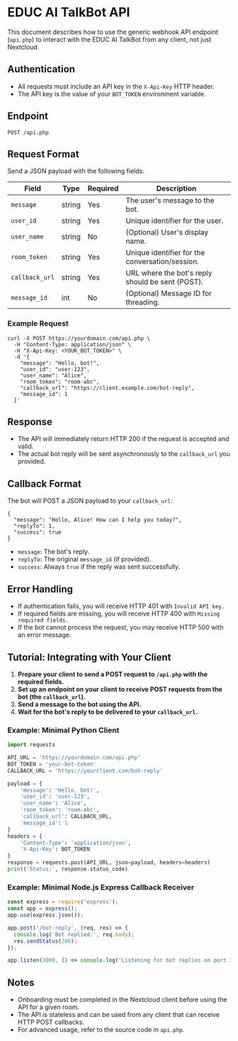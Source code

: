 # EDUC AI TalkBot API

This document describes how to use the generic webhook API endpoint (`api.php`) to interact with the EDUC AI TalkBot from any client, not just Nextcloud.

## Authentication

- All requests must include an API key in the `X-Api-Key` HTTP header.
- The API key is the value of your `BOT_TOKEN` environment variable.

## Endpoint

```
POST /api.php
```

## Request Format

Send a JSON payload with the following fields:

| Field         | Type   | Required | Description                                      |
|-------------- |--------|----------|--------------------------------------------------|
| `message`     | string | Yes      | The user's message to the bot.                   |
| `user_id`     | string | Yes      | Unique identifier for the user.                  |
| `user_name`   | string | No       | (Optional) User's display name.                  |
| `room_token`  | string | Yes      | Unique identifier for the conversation/session.   |
| `callback_url`| string | Yes      | URL where the bot's reply should be sent (POST). |
| `message_id`  | int    | No       | (Optional) Message ID for threading.             |

### Example Request

```
curl -X POST https://yourdomain.com/api.php \
  -H "Content-Type: application/json" \
  -H "X-Api-Key: <YOUR_BOT_TOKEN>" \
  -d '{
    "message": "Hello, bot!",
    "user_id": "user-123",
    "user_name": "Alice",
    "room_token": "room-abc",
    "callback_url": "https://client.example.com/bot-reply",
    "message_id": 1
  }'
```

## Response

- The API will immediately return HTTP 200 if the request is accepted and valid.
- The actual bot reply will be sent asynchronously to the `callback_url` you provided.

## Callback Format

The bot will POST a JSON payload to your `callback_url`:

```
{
  "message": "Hello, Alice! How can I help you today?",
  "replyTo": 1,
  "success": true
}
```

- `message`: The bot's reply.
- `replyTo`: The original `message_id` (if provided).
- `success`: Always `true` if the reply was sent successfully.

## Error Handling

- If authentication fails, you will receive HTTP 401 with `Invalid API key.`
- If required fields are missing, you will receive HTTP 400 with `Missing required fields.`
- If the bot cannot process the request, you may receive HTTP 500 with an error message.

## Tutorial: Integrating with Your Client

1. **Prepare your client to send a POST request to `/api.php` with the required fields.**
2. **Set up an endpoint on your client to receive POST requests from the bot (the `callback_url`).**
3. **Send a message to the bot using the API.**
4. **Wait for the bot's reply to be delivered to your `callback_url`.**

### Example: Minimal Python Client

```python
import requests

API_URL = 'https://yourdomain.com/api.php'
BOT_TOKEN = 'your-bot-token'
CALLBACK_URL = 'https://yourclient.com/bot-reply'

payload = {
    'message': 'Hello, bot!',
    'user_id': 'user-123',
    'user_name': 'Alice',
    'room_token': 'room-abc',
    'callback_url': CALLBACK_URL,
    'message_id': 1
}
headers = {
    'Content-Type': 'application/json',
    'X-Api-Key': BOT_TOKEN
}
response = requests.post(API_URL, json=payload, headers=headers)
print('Status:', response.status_code)
```

### Example: Minimal Node.js Express Callback Receiver

```js
const express = require('express');
const app = express();
app.use(express.json());

app.post('/bot-reply', (req, res) => {
  console.log('Bot replied:', req.body);
  res.sendStatus(200);
});

app.listen(3000, () => console.log('Listening for bot replies on port 3000'));
```

## Notes

- Onboarding must be completed in the Nextcloud client before using the API for a given room.
- The API is stateless and can be used from any client that can receive HTTP POST callbacks.
- For advanced usage, refer to the source code in `api.php`. 